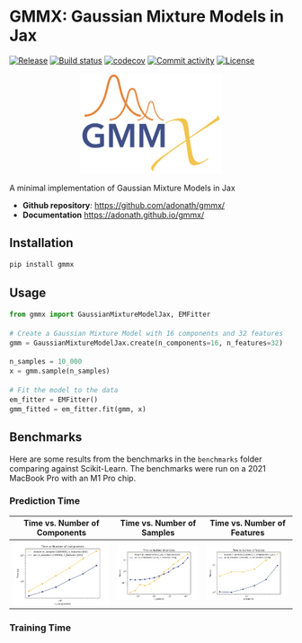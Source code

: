# GMMX: Gaussian Mixture Models in Jax

[![Release](https://img.shields.io/github/v/release/adonath/gmmx)](https://img.shields.io/github/v/release/adonath/gmmx)
[![Build status](https://img.shields.io/github/actions/workflow/status/adonath/gmmx/main.yml?branch=main)](https://github.com/adonath/gmmx/actions/workflows/main.yml?query=branch%3Amain)
[![codecov](https://codecov.io/gh/adonath/gmmx/branch/main/graph/badge.svg)](https://codecov.io/gh/adonath/gmmx)
[![Commit activity](https://img.shields.io/github/commit-activity/m/adonath/gmmx)](https://img.shields.io/github/commit-activity/m/adonath/gmmx)
[![License](https://img.shields.io/github/license/adonath/gmmx)](https://img.shields.io/github/license/adonath/gmmx)

<p align="center">
<img width="50%" src="docs/_static/gmmx-logo.png" alt="GMMX Logo"/>
</p>

A minimal implementation of Gaussian Mixture Models in Jax

- **Github repository**: <https://github.com/adonath/gmmx/>
- **Documentation** <https://adonath.github.io/gmmx/>

## Installation

```bash
pip install gmmx
```

## Usage

```python
from gmmx import GaussianMixtureModelJax, EMFitter

# Create a Gaussian Mixture Model with 16 components and 32 features
gmm = GaussianMixtureModelJax.create(n_components=16, n_features=32)

n_samples = 10_000
x = gmm.sample(n_samples)

# Fit the model to the data
em_fitter = EMFitter()
gmm_fitted = em_fitter.fit(gmm, x)
```

## Benchmarks

Here are some results from the benchmarks in the `benchmarks` folder comparing against Scikit-Learn. The benchmarks were run on a 2021 MacBook Pro with an M1 Pro chip.

### Prediction Time

| Time vs. Number of Components                                                   | Time vs. Number of Samples                                                | Time vs. Number of Features                                                 |
| ------------------------------------------------------------------------------- | ------------------------------------------------------------------------- | --------------------------------------------------------------------------- |
| ![Time vs. Number of Components](docs/_static/time-vs-n-components-predict.png) | ![Time vs. Number of Samples](docs/_static/time-vs-n-samples-predict.png) | ![Time vs. Number of Features](docs/_static/time-vs-n-features-predict.png) |

### Training Time
